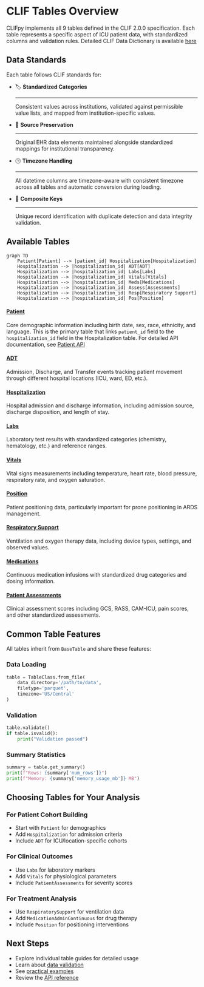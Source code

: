 # CLIF Tables Overview

CLIFpy implements all 9 tables defined in the CLIF 2.0.0 specification. Each table represents a specific aspect of ICU patient data, with standardized columns and validation rules. Detailed CLIF Data Dictionary is available [here](https://clif-icu.com/data-dictionary)

## Data Standards

Each table follows CLIF standards for:

<div class="grid cards" markdown>

- 🏷️ **Standardized Categories**

    ---

    Consistent values across institutions, validated against permissible value lists, and mapped from institution-specific values.

- 🏥 **Source Preservation**

    ---

    Original EHR data elements maintained alongside standardized mappings for institutional transparency.

- 🕒 **Timezone Handling**

    ---

    All datetime columns are timezone-aware with consistent timezone across all tables and automatic conversion during loading.

- 🔑 **Composite Keys**

    ---

    Unique record identification with duplicate detection and data integrity validation.

</div>

## Available Tables


```mermaid
graph TD
    Patient[Patient] --> |patient_id| Hospitalization[Hospitalization]
    Hospitalization --> |hospitalization_id| ADT[ADT]
    Hospitalization --> |hospitalization_id| Labs[Labs]
    Hospitalization --> |hospitalization_id| Vitals[Vitals]
    Hospitalization --> |hospitalization_id| Meds[Medications]
    Hospitalization --> |hospitalization_id| Assess[Assessments]
    Hospitalization --> |hospitalization_id| Resp[Respiratory Support]
    Hospitalization --> |hospitalization_id| Pos[Position]
```

#### [Patient](patient.md)
Core demographic information including birth date, sex, race, ethnicity, and language. This is the primary table that links `patient_id` field to the `hospitalization_id` field in the Hospitalization table. For detailed API documentation, see [Patient API](../../api/tables.md#patient)

#### [ADT](adt.md) 
Admission, Discharge, and Transfer events tracking patient movement through different hospital locations (ICU, ward, ED, etc.).

#### [Hospitalization](hospitalization.md)
Hospital admission and discharge information, including admission source, discharge disposition, and length of stay.


#### [Labs](labs.md)
Laboratory test results with standardized categories (chemistry, hematology, etc.) and reference ranges.

#### [Vitals](vitals.md)
Vital signs measurements including temperature, heart rate, blood pressure, respiratory rate, and oxygen saturation.

#### [Position](position.md)
Patient positioning data, particularly important for prone positioning in ARDS management.

#### [Respiratory Support](respiratory-support.md)
Ventilation and oxygen therapy data, including device types, settings, and observed values.

#### [Medications](medication-admin.md)
Continuous medication infusions with standardized drug categories and dosing information.


#### [Patient Assessments](patient-assessments.md)
Clinical assessment scores including GCS, RASS, CAM-ICU, pain scores, and other standardized assessments.

## Common Table Features

All tables inherit from `BaseTable` and share these features:

### Data Loading
```python
table = TableClass.from_file(
    data_directory='/path/to/data',
    filetype='parquet',
    timezone='US/Central'
)
```

### Validation
```python
table.validate()
if table.isvalid():
    print("Validation passed")
```

### Summary Statistics
```python
summary = table.get_summary()
print(f"Rows: {summary['num_rows']}")
print(f"Memory: {summary['memory_usage_mb']} MB")
```



## Choosing Tables for Your Analysis

### For Patient Cohort Building
- Start with `Patient` for demographics
- Add `Hospitalization` for admission criteria
- Include `ADT` for ICU/location-specific cohorts

### For Clinical Outcomes
- Use `Labs` for laboratory markers
- Add `Vitals` for physiological parameters
- Include `PatientAssessments` for severity scores

### For Treatment Analysis
- Use `RespiratorySupport` for ventilation data
- Add `MedicationAdminContinuous` for drug therapy
- Include `Position` for positioning interventions


## Next Steps

- Explore individual table guides for detailed usage
- Learn about [data validation](../validation.md)
- See [practical examples](../../examples/index.md)
- Review the [API reference](../../api/tables.md)